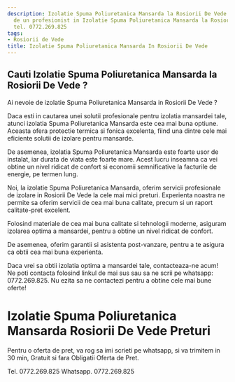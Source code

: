 ```yaml
---
description: Izolatie Spuma Poliuretanica Mansarda la Rosiorii De Vede ? Ai nevoie
  de un profesionist in Izolatie Spuma Poliuretanica Mansarda la Rosiorii De Vede.
  tel. 0772.269.825
tags:
- Rosiorii de Vede
title: Izolatie Spuma Poliuretanica Mansarda In Rosiorii De Vede
---
```



## Cauti Izolatie Spuma Poliuretanica Mansarda la Rosiorii De Vede ?


Ai nevoie de izolatie Spuma Poliuretanica Mansarda in Rosiorii De Vede ?

Daca esti in cautarea unei solutii profesionale pentru izolatia mansardei tale, atunci izolatia Spuma Poliuretanica Mansarda este cea mai buna optiune. Aceasta ofera protectie termica si fonica excelenta, fiind una dintre cele mai eficiente solutii de izolare pentru mansarde.

De asemenea, izolatia Spuma Poliuretanica Mansarda este foarte usor de instalat, iar durata de viata este foarte mare. Acest lucru inseamna ca vei obtine un nivel ridicat de confort si economii semnificative la facturile de energie, pe termen lung.

Noi, la izolatie Spuma Poliuretanica Mansarda, oferim servicii profesionale de izolare in Rosiorii De Vede la cele mai mici preturi. Experienta noastra ne permite sa oferim servicii de cea mai buna calitate, precum si un raport calitate-pret excelent.

Folosind materiale de cea mai buna calitate si tehnologii moderne, asiguram izolarea optima a mansardei, pentru a obtine un nivel ridicat de confort.

De asemenea, oferim garantii si asistenta post-vanzare, pentru a te asigura ca obtii cea mai buna experienta.

Daca vrei sa obtii izolatia optima a mansardei tale, contacteaza-ne acum! Ne poti contacta folosind linkul de mai sus sau sa ne scrii pe whatsapp: 0772.269.825. Nu ezita sa ne contactezi pentru a obtine cele mai bune oferte!

# Izolatie Spuma Poliuretanica Mansarda Rosiorii De Vede Preturi
Pentru o oferta de pret, va rog sa imi scrieti pe whatsapp, si va trimitem in 30 min, Gratuit si fara Obligatii Oferta de Pret.

Tel. 0772.269.825
Whatsapp. 0772.269.825